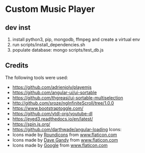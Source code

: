# Custom Music Player

## dev inst
1. install python3, pip, mongodb, ffmpeg and create a virtual env
2. run scripts/install_dependencies.sh
3. populate database: mongo scripts/test_db.js

## Credits
The following tools were used:
- https://github.com/adrienjoly/playemjs
- https://github.com/angular-ui/ui-sortable
- https://github.com/thgreasi/ui-sortable-multiselection
- http://github.com/sroze/ngInfiniteScroll/tree/1.0.0
- https://www.bootstraptoggle.com/
- https://github.com/ytdl-org/youtube-dl
- https://eyed3.readthedocs.io/en/latest/
- https://spin.js.org/
- https://github.com/darthwade/angular-loading
Icons:
- Icons made by <a href="https://www.flaticon.com/authors/roundicons" title="Roundicons">Roundicons</a> from <a href="https://www.flaticon.com/" title="Flaticon"> www.flaticon.com</a>
- Icons made by <a href="https://www.flaticon.com/authors/dave-gandy" title="Dave Gandy">Dave Gandy</a> from <a href="https://www.flaticon.com/" title="Flaticon">www.flaticon.com</a>
- Icons made by <a href="https://www.flaticon.com/authors/google" title="Google">Google</a> from <a href="https://www.flaticon.com/" title="Flaticon"> www.flaticon.com</a>